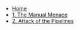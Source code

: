 * [Home](/)
* [1. The Manual Menace](1-the-manual-menace/README.md)
* [2. Attack of the Pipelines](2-attack-of-the-pipelines/README.md)
